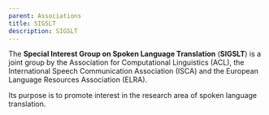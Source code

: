 ```yaml
---
parent: Associations
title: SIGSLT
description: SIGSLT
---
```


The **Special Interest Group on Spoken Language Translation** (**SIGSLT**) is a joint group by the Association for Computational Linguistics (ACL), the International Speech Communication Association (ISCA) and the European Language Resources Association (ELRA).

Its purpose is to promote interest in the research area of spoken language translation.
